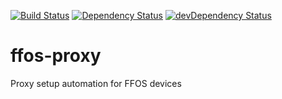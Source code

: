 [![Build Status](https://travis-ci.org/muffinresearch/ffos-proxy.svg)](https://travis-ci.org/muffinresearch/ffos-proxy)
[![Dependency Status](https://david-dm.org/muffinresearch/ffos-proxy.svg)](https://david-dm.org/muffinresearch/ffos-proxy)
[![devDependency Status](https://david-dm.org/muffinresearch/ffos-proxy/dev-status.svg)](https://david-dm.org/muffinresearch/ffos-proxy#info=devDependencies)

# ffos-proxy
Proxy setup automation for FFOS devices
